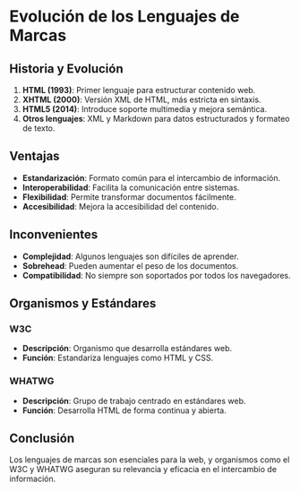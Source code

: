# Evolución de los Lenguajes de Marcas

## Historia y Evolución

1. **HTML (1993)**: Primer lenguaje para estructurar contenido web.
2. **XHTML (2000)**: Versión XML de HTML, más estricta en sintaxis.
3. **HTML5 (2014)**: Introduce soporte multimedia y mejora semántica.
4. **Otros lenguajes**: XML y Markdown para datos estructurados y formateo de texto.

## Ventajas

- **Estandarización**: Formato común para el intercambio de información.
- **Interoperabilidad**: Facilita la comunicación entre sistemas.
- **Flexibilidad**: Permite transformar documentos fácilmente.
- **Accesibilidad**: Mejora la accesibilidad del contenido.

## Inconvenientes

- **Complejidad**: Algunos lenguajes son difíciles de aprender.
- **Sobrehead**: Pueden aumentar el peso de los documentos.
- **Compatibilidad**: No siempre son soportados por todos los navegadores.

## Organismos y Estándares

### W3C

- **Descripción**: Organismo que desarrolla estándares web.
- **Función**: Estandariza lenguajes como HTML y CSS.

### WHATWG

- **Descripción**: Grupo de trabajo centrado en estándares web.
- **Función**: Desarrolla HTML de forma continua y abierta.

## Conclusión

Los lenguajes de marcas son esenciales para la web, y organismos como el W3C y WHATWG aseguran su relevancia y eficacia en el intercambio de información.
